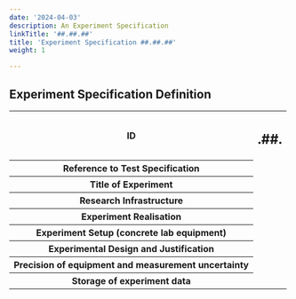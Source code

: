 ```yaml
---
date: '2024-04-03'
description: An Experiment Specification
linkTitle: '##.##.##'
title: 'Experiment Specification ##.##.##'
weight: 1

---
```



## Experiment Specification Definition


<table>
<tr>
<th colspan=1>
ID</th>
<td colspan=1>
<h2>.##.</h2></td>
</tr>
<tr>
<th colspan=1>
Reference to Test Specification</th>
<td colspan=1>
</td>
</tr>
<tr>
<th colspan=1>
Title of Experiment</th>
<td colspan=1>
</td>
</tr>
<tr>
<th colspan=1>
Research Infrastructure</th>
<td colspan=1>
</td>
</tr>
<tr>
<th colspan=1>
Experiment Realisation</th>
<td colspan=1>
</td>
</tr>
<tr>
<th colspan=1>
Experiment Setup 
(concrete lab equipment)</th>
<td colspan=1>
</td>
</tr>
<tr>
<th colspan=1>
Experimental Design and 
Justification</th>
<td colspan=1>
</td>
</tr>
<tr>
<th colspan=1>
Precision of equipment and measurement uncertainty</th>
<td colspan=1>
</td>
</tr>
<tr>
<th colspan=1>
Storage of experiment data</th>
<td colspan=1>
</td>
</tr>
</table>


